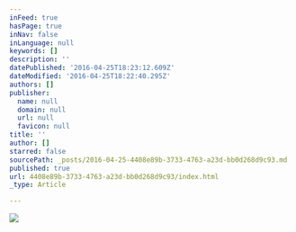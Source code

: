 ```yaml
---
inFeed: true
hasPage: true
inNav: false
inLanguage: null
keywords: []
description: ''
datePublished: '2016-04-25T18:23:12.609Z'
dateModified: '2016-04-25T18:22:40.295Z'
authors: []
publisher:
  name: null
  domain: null
  url: null
  favicon: null
title: ''
author: []
starred: false
sourcePath: _posts/2016-04-25-4408e89b-3733-4763-a23d-bb0d268d9c93.md
published: true
url: 4408e89b-3733-4763-a23d-bb0d268d9c93/index.html
_type: Article

---
```

![](https://the-grid-user-content.s3-us-west-2.amazonaws.com/db590019-4e46-40ef-8bac-c321e0e70327.jpg)